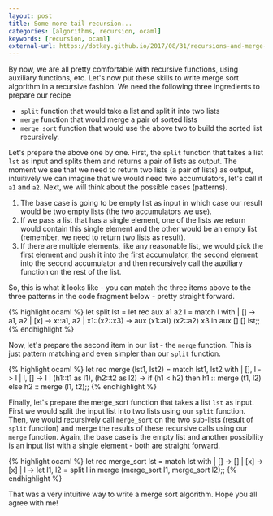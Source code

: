 ```yaml
---
layout: post
title: Some more tail recursion...
categories: [algorithms, recursion, ocaml]
keywords: [recursion, ocaml]
external-url: https://dotkay.github.io/2017/08/31/recursions-and-merge-sort
---
```


By now, we are all pretty comfortable with recursive functions, using auxiliary functions, etc. Let's now put these skills to write merge sort algorithm in a recursive fashion. We need the following three ingredients to prepare our recipe

   - `split` function that would take a list and split it into two lists
   - `merge` function that would merge a pair of sorted lists
   - `merge_sort` function that would use the above two to build the sorted list recursively.

Let's prepare the above one by one. First, the `split` function that takes a list `lst` as input and splits them and returns a pair of lists as output. The moment we see that we need to return two lists (a pair of lists) as output, intuitively we can imagine that we would need two accumulators, let's call it `a1` and `a2`. Next, we will think about the possible cases (patterns).

1. The base case is going to be empty list as input in which case our result would be two empty lists (the two accumulators we use).
2. If we pass a list that has a single element, one of the lists we return would contain this single element and the other would be an empty list (remember, we need to return two lists as result).
3. If there are multiple elements, like any reasonable list, we would pick the first element and push it into the first accumulator, the second element into the second accumulator and then recursively call the auxiliary function on the rest of the list.

So, this is what it looks like - you can match the three items above to the three patterns in the code fragment below - pretty straight forward.

{% highlight ocaml %}
let split lst =
  let rec aux a1 a2 l =
    match l with
    | [] -> a1, a2
    | [x] -> x::a1, a2
    | x1::(x2::x3) ->
       aux (x1::a1) (x2::a2) x3
  in
  aux [] [] lst;;
{% endhighlight %}

Now, let's prepare the second item in our list - the `merge` function. This is just pattern matching and even simpler than our `split` function.

{% highlight ocaml %}
let rec merge (lst1, lst2) =
  match lst1, lst2 with
  | [], l -> l
  | l, [] -> l
  | (h1::t1 as l1), (h2::t2 as l2) ->
     if (h1 < h2) then h1 :: merge (t1, l2)
     else h2 :: merge (l1, t2);;
{% endhighlight %}

Finally, let's prepare the merge_sort function that takes a list `lst` as input. First we would split the input list into two lists using our `split` function. Then, we would recursively call `merge_sort` on the two sub-lists (result of `split` function) and merge the results of these recursive calls using our `merge` function. Again, the base case is the empty list and another possibility is an input list with a single element - both are straight forward.

{% highlight ocaml %}
let rec merge_sort lst =
  match lst with
  | [] -> []
  | [x] -> [x]
  | l -> let l1, l2 = split l in
         merge (merge_sort l1, merge_sort l2);;
{% endhighlight %}

That was a very intuitive way to write a merge sort algorithm. Hope you all agree with me!